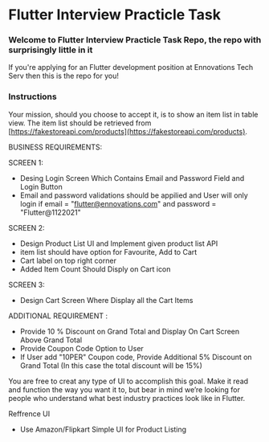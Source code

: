 # Flutter Interview Practicle Task

### Welcome to Flutter Interview Practicle Task Repo, the repo with surprisingly little in it

If you're applying for an Flutter development position at Ennovations Tech Serv then this is the repo for you!

### Instructions
Your mission, should you choose to accept it, is to show an item list in table view. The item list should be retrieved from [https://fakestoreapi.com/products](https://fakestoreapi.com/products).

BUSINESS REQUIREMENTS:

SCREEN 1:

- Desing Login Screen Which Contains Email and Password Field and Login Button
- Email and password validations should be appilied and User will only login if email = "flutter@ennovations.com" and password = "Flutter@1122021"

SCREEN 2:
- Design Product List UI and Implement given product list API
- item list should have option for Favourite, Add to Cart
- Cart label on top right corner
- Added Item Count Should Disply on Cart icon      

SCREEN 3:
- Design Cart Screen Where Display all the Cart Items 


ADDITIONAL REQUIREMENT :
- Provide 10 % Discount on Grand Total and Display On Cart Screen Above Grand Total
- Provide Coupon Code Option to User
- If User add "10PER" Coupon code, Provide Additional 5% Discount on Grand Total (In this case the total discount will be 15%)    


You are free to creat any type of UI to accomplish this goal. Make it read and function the way you want it to, but bear in mind we’re looking for people who understand what best industry practices look like in Flutter.

Reffrence UI
- Use Amazon/Flipkart Simple UI for Product Listing 


